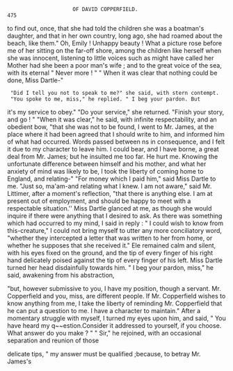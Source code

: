                          OF DAVID COPPERFIELD.                          475
  to find out, once, that she had told the children she was a boatman's
  daughter, and that in her own country, long ago, she had roamed about
  the beach, like them."
     Oh, Emily ! Unhappy beauty ! What a picture rose before me of her
  sitting on the far-off shore, among the children like herself when she was
  innocent, listening to little voices such as might have called her Mother
  had she been a poor man's wife ; and to the great voice of the sea, with
  its eternal " Never more ! "
     " When it was clear that nothing could be done, Miss Dartle-"

     "Did I tell you not to speak to me?" she said, with stern contempt.
     "You spoke to me, miss," he replied. " I beg your pardon. But
 it's my service to obey."
     "Do your service," she returned. "Finish your story, and go ! "
     "When it was clear," he said, with infinite respectability, and an
 obedient bow, "that she was not to be found, I went to Mr. James, at
 the place where it had been agreed that I should write to him, and
 informed him of what had occurred. Words passed between ns in
 consequence, and I felt it due to my character to leave him. I could
 bear, and I have borne, a great deal from Mr. James; but he insulted
 me too far. He hurt me. Knowing the unfortunate difference between
 himself and his mother, and what her anxiety of mind was likely to be, I
 took the liberty of coming home to England, and relating-"
     "For money which I paid him," said Miss Dartle to me.
     "Just so, ma'am-and       relating what I knew. I am not aware," said
 Mr. Littimer, after a moment's reflection, "that there is anything else.
 I am at present out of employment, and should be happy to meet with a
 respectable situation.''
     Miss Dartle glanced at me, as though she would inquire if there were
 anything that I desired to ask. As there was something which had
 occurred to my mind, I said in reply :
     " I could wish to know from this-creature,"     I could not bring myself
to utter any more conciliatory word, "whether they intercepted a letter
that was written to her from home, or whether he supposes that she
received it."
    EIe remained calm and silent, with his eyes fixed on the ground, and
the tip of every finger of his right hand delicately poised against the tip
of every finger of his left.
    Miss Dartle turned her head disdainfully towards him.
     " I beg your pardon, miss," he said, awakening from his abstraction,

"but, however submissive to you, I have my position, though a servant.
Mr. Copperfield and you, miss, are different people. If Mr. Copperfield
wishes to know anything from me, I take the liberty of reminding
Mr. Copperfield that he can put a question to me. I have a character to
maintain."
    After a momentary struggle with myself, I turned my eyes upon him,
and said, " You have heard my q~~estion.Consider it addressed to yourself,
if you choose. What answer do you make ? "
     " Sir," he rejoined, with an occasional separation and reunion of those

delicate tips, " my answer must be qualified ;because, to betray Mr. James's
